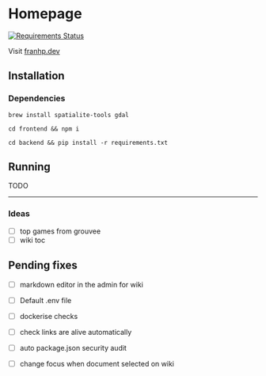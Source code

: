 # Homepage

[![Requirements Status](https://requires.io/github/franhp/homepage/requirements.svg?branch=develop)](https://requires.io/github/franhp/homepage/requirements/?branch=develop)

Visit [franhp.dev](https://franhp.dev)

## Installation

### Dependencies

```
brew install spatialite-tools gdal
```

```
cd frontend && npm i
```

```
cd backend && pip install -r requirements.txt
```

## Running

TODO

---

### Ideas

- [ ] top games from grouvee
- [ ] wiki toc

## Pending fixes

- [ ] markdown editor in the admin for wiki
- [ ] Default .env file
- [ ] dockerise checks
- [ ] check links are alive automatically
- [ ] auto package.json security audit

- [ ] change focus when document selected on wiki
